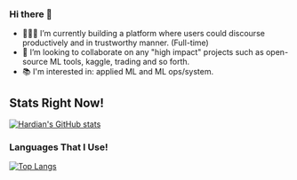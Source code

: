 ### Hi there 👋

- 👨🏻‍💻 I’m currently building a platform where users could discourse productively and in trustworthy manner. (Full-time)
- 👯 I’m looking to collaborate on any "high impact" projects such as open-source ML tools, kaggle, trading and so forth.
- 📚 I'm interested in: applied ML and ML ops/system.

## Stats Right Now!

[![Hardian's GitHub stats](https://github-readme-stats.vercel.app/api?username=hardianlawi&count_private=true)](https://github.com/anuraghazra/github-readme-stats)

### Languages That I Use!

[![Top Langs](https://github-readme-stats.adryinkcartridge.vercel.app/api/top-langs/?username=hardianlawi&layout=compact)](https://github.com/ADryInkCartridge/github-readme-stats)
